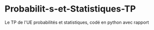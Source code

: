 # Probabilit-s-et-Statistiques-TP
Le TP de l'UE probabilités et statistiques, codé en python avec rapport
